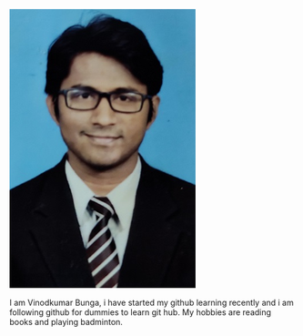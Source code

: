 
![headshot](profilephoto-2-min.jpg)


I am Vinodkumar Bunga, i have started my github learning recently and i am following github for dummies to learn git hub. My hobbies are reading books and playing badminton.
